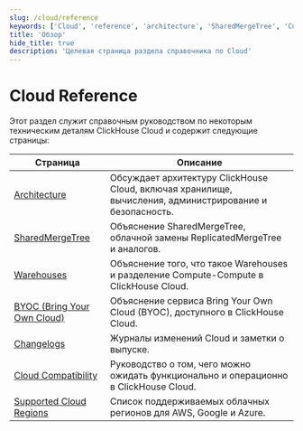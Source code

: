 ```yaml
---
slug: /cloud/reference
keywords: ['Cloud', 'reference', 'architecture', 'SharedMergeTree', 'Compute-Compute Separation', 'Bring Your Own Cloud', 'Changelogs', 'Supported Cloud Regions', 'Cloud Compatibility']
title: 'Обзор'
hide_title: true
description: 'Целевая страница раздела справочника по Cloud'
---
```



# Cloud Reference

Этот раздел служит справочным руководством по некоторым техническим деталям ClickHouse Cloud и содержит следующие страницы:

| Страница                          | Описание                                                                                                |
|-----------------------------------|--------------------------------------------------------------------------------------------------------|
| [Architecture](/cloud/reference/architecture)               | Обсуждает архитектуру ClickHouse Cloud, включая хранилище, вычисления, администрирование и безопасность. |
| [SharedMergeTree](/cloud/reference/shared-merge-tree)            | Объяснение SharedMergeTree, облачной замены ReplicatedMergeTree и аналогов.                            |
| [Warehouses](/cloud/reference/warehouses)                 | Объяснение того, что такое Warehouses и разделение Compute-Compute в ClickHouse Cloud.                   |
| [BYOC (Bring Your Own Cloud)](/cloud/reference/byoc)| Объяснение сервиса Bring Your Own Cloud (BYOC), доступного в ClickHouse Cloud.                          |
| [Changelogs](/cloud/reference/changelogs)                 | Журналы изменений Cloud и заметки о выпуске.                                                           |
| [Cloud Compatibility](/whats-new/cloud-compatibility)        | Руководство о том, чего можно ожидать функционально и операционно в ClickHouse Cloud.                  |
| [Supported Cloud Regions](/cloud/reference/supported-regions)    | Список поддерживаемых облачных регионов для AWS, Google и Azure.                                        |
